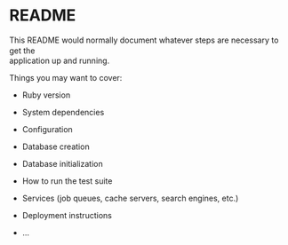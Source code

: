 # README

This README would normally document whatever steps are necessary to get the　  　　　  
application up and running.  

Things you may want to cover:                  
                    
* Ruby version    

* System dependencies              

* Configuration        

* Database creation              

* Database initialization           

* How to run the test suite  

* Services (job queues, cache servers, search engines, etc.)  

* Deployment instructions

* ...
